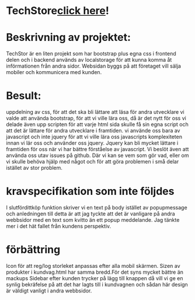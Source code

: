 # TechStore[click here](https://sakinemazlomyar.github.io/TechStore/)!


# Beskrivning av projektet:
TechStor är en liten projekt som har bootstrap plus egna css i frontend delen och i backend används av localstorage för att kunna komma åt införmationen från andra sidor. Websidan byggs på att företaget vill sälja mobiler och kommunicera med kunden.


# Besult:
uppdelning av css, för att det ska bli lättare att läsa för andra utvecklare
vi valde att använda bootstrap, för att vi ville lära oss, då är det nytt för oss 
vi delade även upp scripten  för att varje html sida  skulle få sin egna  script och att det är lättare för andra utvecklare i framtiden.
vi använde oss bara av javascript och inte jquery för att vi ville lära oss javascripts komplexiteten  innan vi lär oss och använder oss jquery. Jquery kan bli mycket lättare  i framtiden för oss när vi har bättre förståelse av javascript.
Vi beslöt även att använda oss utav issues på github. Där vi kan se vem som gör vad, eller om vi skulle behöva hjälp med något och för att göra problemen i små delar istället av stor problem.

# kravspecifikation som inte följdes
I slutfördittköp funktion skriver vi en text på body istället av popupmessage och anledningen till detta är att  jag tyckte att det är vanligare på andra webbsidor med en text som kvitto än ett popup meddelande. Jag tänkte mer i det hät fallet  från kundens perspektiv.

# förbättring 
Icon för att reg/log storleket anpassas efter alla mobil skärmen.
Sizen av produkter i kundvag.html har samma bredd.För det syns mycket bättre än mackups 
Sidebar efter kunden trycker på lägg till knappen då vill vi ge en synlig bekräfelse på att det har lagts till i kundvagnen och sådan här design är väldigt vanligt i andra webbsidor. 

